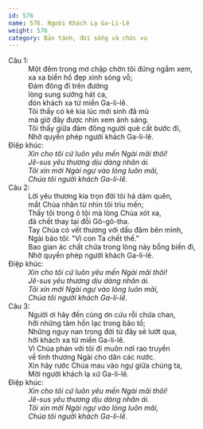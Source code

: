 ```yaml
---
id: 576
name: 576. Người Khách Lạ Ga-Li-Lê
weight: 576
category: Bản tánh, đời sống và chức vụ
---
```

<dl><dt>Câu 1:</dt><dd data-verse="1">Một đêm trong mơ chập chờn tôi đứng ngắm xem, <br/>xa xa biển hồ đẹp xinh sóng vỗ; <br/>Ðám đông đi trên đường <br/>lòng sung sướng hát ca, <br/>đón khách xa từ miền Ga-li-lê. <br/>Tôi thấy có kẻ kia lúc mới sinh đã mù <br/>mà giờ đây được nhìn xem ánh sáng. <br/>Tôi thấy giữa đám đông người què cất bước đi, <br/>Nhờ quyền phép người khách Ga-li-lê. </dd><dt>Điệp khúc:</dt><dd data-chorus="1"><em>Xin cho tôi cứ luôn yêu mến Ngài mãi thôi! <br/>Jê-sus yêu thương dịu dàng nhân ái. <br/>Tôi xin mời Ngài ngự vào lòng luôn mãi, <br/>Chúa tôi người khách Ga-li-lê. </em></dd><dt>Câu 2:</dt><dd data-verse="2">Lời yêu thương kia trọn đời tôi há dám quên, <br/>mắt Chúa nhân từ nhìn tôi trìu mến; <br/>Thấy tôi trong ô tội mà lòng Chúa xót xa, <br/>đã chết thay tại đồi Gô-gô-tha. <br/>Tay Chúa có vết thương với dấu đâm bên mình, <br/>Ngài bảo tôi: "Vì con Ta chết thế." <br/>Bao gian ác chất chứa trong lòng này bỗng biến đi, <br/>Nhờ quyền phép người khách Ga-li-lê. </dd><dt>Điệp khúc:</dt><dd data-chorus="1"><em>Xin cho tôi cứ luôn yêu mến Ngài mãi thôi! <br/>Jê-sus yêu thương dịu dàng nhân ái. <br/>Tôi xin mời Ngài ngự vào lòng luôn mãi, <br/>Chúa tôi người khách Ga-li-lê. </em></dd><dt>Câu 3:</dt><dd data-verse="3">Người ơi hãy đến cùng ơn cứu rỗi chứa chan, <br/>hỡi những tâm hồn lạc trong bão tố; <br/>Những nguy nan trong đời từ đây sẽ lướt qua, <br/>hỡi khách xa từ miền Ga-li-lê. <br/>Vì Chúa phán với tôi đi muôn nơi rao truyền <br/>về tình thương Ngài cho dân các nước. <br/>Xin hãy rước Chúa mau vào ngự giữa chúng ta, <br/>Mời người khách lạ xứ Ga-li-lê. </dd><dt>Điệp khúc:</dt><dd data-chorus="1"><em>Xin cho tôi cứ luôn yêu mến Ngài mãi thôi! <br/>Jê-sus yêu thương dịu dàng nhân ái. <br/>Tôi xin mời Ngài ngự vào lòng luôn mãi, <br/>Chúa tôi người khách Ga-li-lê. </em></dd></dl>
